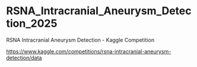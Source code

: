 # RSNA_Intracranial_Aneurysm_Detection_2025
RSNA Intracranial Aneurysm Detection - Kaggle Competition

https://www.kaggle.com/competitions/rsna-intracranial-aneurysm-detection/data
